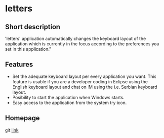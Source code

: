 letters
=======

Short description
---
'letters' application automatically changes the keyboard layout of the application which is currently in the focus according to the preferences you set in this application."

Features
---
* Set the adequate keyboard layout per every application you want. This feature is usable if you are a developer coding in Eclipse using the English keyboard layout and chat on IM using the i.e. Serbian keyboard layout.
* Posibility to start the application when Windows starts.
* Easy access to the application from the system try icon.

Homepage
---
git [link](https://github.com/zeljko-m-gavrilovic/letters)
